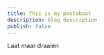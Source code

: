 ```yaml
---
title: This is my postabout
description: blog description
publish: false
---
```


Laat maar draaien
